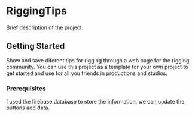 # RiggingTips

Brief description of the project.

## Getting Started

Show and save diferent tips for rigging through a web page for the rigging community.
You can use this project as a template for your own project to get started and use
for all you friends in productions and studios.

### Prerequisites

I used the firebase database to store the information, we can update the buttons add data.


